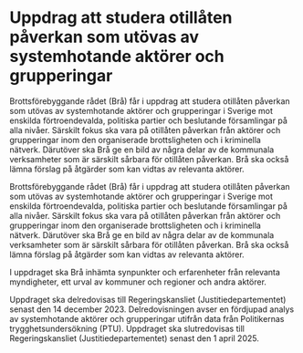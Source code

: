 # Uppdrag att studera otillåten påverkan som utövas av systemhotande aktörer och grupperingar

Brottsförebyggande rådet (Brå) får i uppdrag att studera otillåten påverkan som utövas av systemhotande aktörer och grupperingar i Sverige mot enskilda förtroendevalda, politiska partier och beslutande församlingar på alla nivåer. Särskilt fokus ska vara på otillåten påverkan från aktörer och grupperingar inom den organiserade brottsligheten och i kriminella nätverk. Därutöver ska Brå ge en bild av några delar av de kommunala verksamheter som är särskilt sårbara för otillåten påverkan. Brå ska också lämna förslag på åtgärder som kan vidtas av relevanta aktörer.

Brottsförebyggande rådet (Brå) får i uppdrag att studera otillåten påverkan som utövas av systemhotande aktörer och grupperingar i Sverige mot enskilda förtroendevalda, politiska partier och beslutande församlingar på alla nivåer. Särskilt fokus ska vara på otillåten påverkan från aktörer och grupperingar inom den organiserade brottsligheten och i kriminella nätverk. Därutöver ska Brå ge en bild av några delar av de kommunala verksamheter som är särskilt sårbara för otillåten påverkan. Brå ska också lämna förslag på åtgärder som kan vidtas av relevanta aktörer.

I uppdraget ska Brå inhämta synpunkter och erfarenheter från relevanta myndigheter, ett urval av kommuner och regioner och andra aktörer.

Uppdraget ska delredovisas till Regeringskansliet (Justitiedepartementet) senast den 14 december 2023. Delredovisningen avser en fördjupad analys av systemhotande aktörer och grupperingar utifrån data från Politikernas trygghetsundersökning (PTU). Uppdraget ska slutredovisas till Regeringskansliet (Justitiedepartementet) senast den 1 april 2025.
